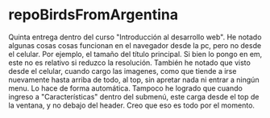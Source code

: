 # repoBirdsFromArgentina
Quinta entrega dentro del curso "Introducción al desarrollo web".
He notado algunas cosas cosas funcionan en el navegador desde la pc, pero no desde el celular. Por ejemplo, el tamaño del título principal. Si bien lo pongo en em, este no es relativo si reduzco la resolución.
También he notado que visto desde el celular, cuando cargo las imagenes, como que tiende a irse nuevamente hasta arriba de todo, al top, sin apretar nada ni entrar a ningún menu. Lo hace de forma automática. 
Tampoco he logrado que cuando ingreso a "Características" dentro del submenú, este carga desde el top de la ventana, y no debajo del header.
Creo que eso es todo por el momento.
